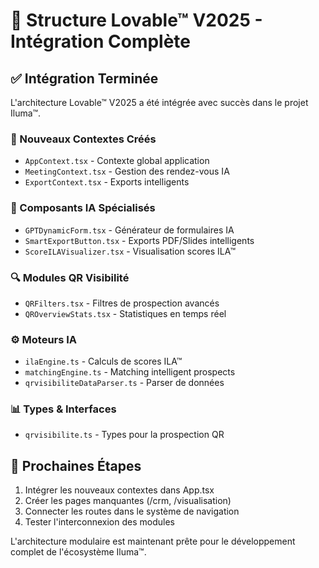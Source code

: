 # 🚀 Structure Lovable™ V2025 - Intégration Complète

## ✅ Intégration Terminée

L'architecture Lovable™ V2025 a été intégrée avec succès dans le projet Iluma™.

### 🧩 Nouveaux Contextes Créés
- `AppContext.tsx` - Contexte global application
- `MeetingContext.tsx` - Gestion des rendez-vous IA
- `ExportContext.tsx` - Exports intelligents

### 🤖 Composants IA Spécialisés
- `GPTDynamicForm.tsx` - Générateur de formulaires IA
- `SmartExportButton.tsx` - Exports PDF/Slides intelligents  
- `ScoreILAVisualizer.tsx` - Visualisation scores ILA™

### 🔍 Modules QR Visibilité
- `QRFilters.tsx` - Filtres de prospection avancés
- `QROverviewStats.tsx` - Statistiques en temps réel

### ⚙️ Moteurs IA
- `ilaEngine.ts` - Calculs de scores ILA™
- `matchingEngine.ts` - Matching intelligent prospects
- `qrvisibiliteDataParser.ts` - Parser de données

### 📊 Types & Interfaces
- `qrvisibilite.ts` - Types pour la prospection QR

## 🎯 Prochaines Étapes

1. Intégrer les nouveaux contextes dans App.tsx
2. Créer les pages manquantes (/crm, /visualisation)
3. Connecter les routes dans le système de navigation
4. Tester l'interconnexion des modules

L'architecture modulaire est maintenant prête pour le développement complet de l'écosystème Iluma™.